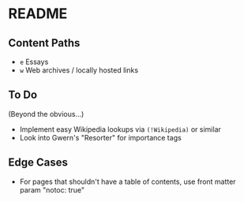 # README

## Content Paths

- `e` Essays
- `w` Web archives / locally hosted links

## To Do
(Beyond the obvious...)

- Implement easy Wikipedia lookups via `(!Wikipedia)` or similar
- Look into Gwern's "Resorter" for importance tags

## Edge Cases

- For pages that shouldn't have a table of contents, use front matter param "notoc: true"
